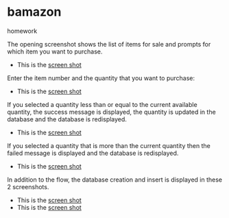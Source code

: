 # bamazon
homework

The opening screenshot shows the list of items for sale and prompts for which item you want to purchase.
* This is the [screen shot](http://tsdcanavan.github.io/bamazon/bamazonScreen1.JPG)

Enter the item number and the quantity that you want to purchase:
* This is the [screen shot](http://tsdcanavan.github.io/bamazon/bamazonScreen2.JPG)

If you selected a quantity less than or equal to the current available quantity, the success message is displayed, the quantity is updated in the database and the database is redisplayed.
* This is the [screen shot](http://tsdcanavan.github.io/bamazon/bamazonScreen3.JPG)

If you selected a quantity that is more than the current quantity then the failed message is displayed and the database is redisplayed.
* This is the [screen shot](http://tsdcanavan.github.io/bamazon/bamazonScreen4.JPG)

In addition to the flow, the database creation and insert is displayed in these 2 screenshots.
* This is the [screen shot](http://tsdcanavan.github.io/bamazon/databaseSetup.JPG)
* This is the [screen shot](http://tsdcanavan.github.io/bamazon/databaseInsert.JPG)




